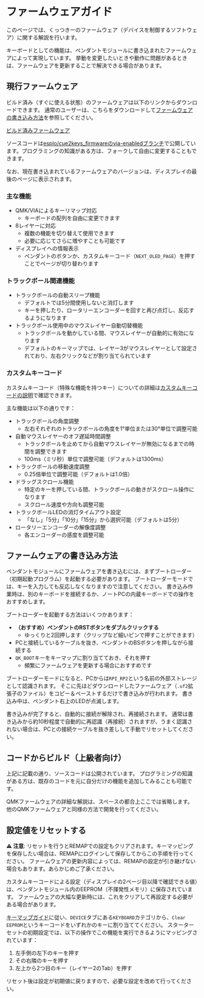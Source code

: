 # ファームウェアガイド

このページでは、くっつきーのファームウェア（デバイスを制御するソフトウェア）に関する解説を行います。

キーボードとしての機能は、ペンダントモジュールに書き込まれたファームウェアによって実現しています。
挙動を変更したいときや動作に問題があるときは、ファームウェアを更新することで解決できる場合があります。

## 現行ファームウェア

ビルド済み（すぐに使える状態）のファームウェアは以下のリンクからダウンロードできます。
通常のユーザーは、こちらをダウンロードして[ファームウェアの書き込み方法](#ファームウェアの書き込み方法)を参照してください。

[ビルド済みファームウェア](../firmware/cue2keys_latest.uf2)

ソースコードは[esplo/cue2keys_firmwareのvia-enabledブランチ](https://github.com/esplo/cue2keys_firmware/tree/via-enabled)で公開しています。プログラミングの知識がある方は、フォークして自由に変更することもできます。

なお、現在書き込まれているファームウェアのバージョンは、ディスプレイの最後のページに表示されます。

### 主な機能

- QMK/VIAによるキーリマップ対応
  - キーボードの配列を自由に変更できます
- 8レイヤーに対応
  - 複数の機能を切り替えて使用できます
  - 必要に応じてさらに増やすことも可能です
- ディスプレイへの情報表示
  - ペンダントのボタンか、カスタムキーコード（`NEXT_OLED_PAGE`）を押すことでページが切り替わります

### トラックボール関連機能

- トラックボールの自動スリープ機能
  - デフォルトでは5分間使用しないと消灯します
  - キーを押したり、ロータリーエンコーダーを回すと再び点灯し、反応するようになります
- トラックボール使用中のマウスレイヤー自動切替機能
  - トラックボールを動かしている間、マウスレイヤーが自動的に有効になります
  - デフォルトのキーマップでは、レイヤー3がマウスレイヤーとして設定されており、左右クリックなどが割り当てられています

### カスタムキーコード

カスタムキーコード（特殊な機能を持つキー）についての詳細は[カスタムキーコードの説明](./custom_keycodes.md)で確認できます。

主な機能は以下の通りです：

- トラックボールの角度調整
  - 左右それぞれのトラックボールの角度を1°単位または30°単位で調整可能
- 自動マウスレイヤーのオフ遅延時間調整
  - トラックボールを止めてから自動マウスレイヤーが無効になるまでの時間を調整できます
  - 100ms（ミリ秒）単位で調整可能（デフォルトは1300ms）
- トラックボールの移動速度調整
  - 0.25倍単位で調整可能（デフォルトは1.0倍）
- ドラッグスクロール機能
  - 特定のキーを押している間、トラックボールの動きがスクロール操作になります
  - スクロール速度や方向も調整可能
- トラックボールLEDの消灯タイムアウト設定
  - 「なし」「5分」「10分」「15分」から選択可能（デフォルトは5分）
- ロータリーエンコーダーの解像度調整
  - 各エンコーダーの感度を調整可能

## ファームウェアの書き込み方法

ペンダントモジュールにファームウェアを書き込むには、まずブートローダー（初期起動プログラム）を起動する必要があります。
ブートローダーモードでは、キーを入力しても反応しなくなりますので注意してください。
書き込み作業時は、別のキーボードを接続するか、ノートPCの内蔵キーボードでの操作をおすすめします。

ブートローダーを起動する方法はいくつかあります：

- **（おすすめ）ペンダントのRSTボタンをダブルクリックする**
  - ゆっくりと2回押します（クリップなど細いピンで押すことができます）
- PCと接続しているケーブルを抜き、ペンダントのBSボタンを押しながら接続する
- `QK_BOOT`キーをキーマップに割り当てておき、それを押す
  - 頻繁にファームウェアを更新する場合におすすめです

ブートローダーモードになると、PCからは`RPI_RP2`という名前の外部ストレージとして認識されます。
そこに先ほどダウンロードしたファームウェア（`.uf2`拡張子のファイル）をコピー＆ペーストするだけで書き込みが行われます。
書き込み中は、ペンダント右上のLEDが点滅します。

書き込みが完了すると、自動的に接続が解除され、再接続されます。
通常は書き込みから約10秒程度で自動的に再認識（再接続）されますが、うまく認識されない場合は、PCとの接続ケーブルを抜き差しして手動でリセットしてください。

## コードからビルド（上級者向け）

上記に記載の通り、ソースコードは公開されています。
プログラミングの知識がある方は、既存のコードを元に自分だけの機能を追加してみることも可能です。

QMKファームウェアの詳細な解説は、スペースの都合上ここでは省略します。
他のQMKファームウェアと同様の方法で開発を行ってください。

## 設定値をリセットする

**⚠️ 注意**: リセットを行うとREMAPでの設定もクリアされます。キーマッピングを保存したい場合は、REMAPにログインして保存してからこの手順を行ってください。
ファームウェアの更新内容によっては、REMAPの設定が引き継げない場合もあります。あらかじめご了承ください。

カスタムキーコードによる設定（ディスプレイの2ページ目以降で確認できる値）は、ペンダントモジュール内のEEPROM（不揮発性メモリ）に保存されています。
ファームウェアの大幅な更新時には、これをクリアして再設定する必要がある場合があります。

[キーマップガイド](./keymap_guide.md)に従い、`DEVICE`タブにある`KEYBOARD`カテゴリから、`Clear EEPROM`というキーコードをいずれかのキーに割り当ててください。
スターターセットの初期設定では、以下の操作でこの機能を実行できるようにマッピングされています：
1. 左手側の左下のキーを押す
2. その右隣のキーを押す
3. 左上から2つ目のキー（レイヤー2のTab）を押す

リセット後は設定が初期値に戻りますので、必要な設定を改めて行ってください。
